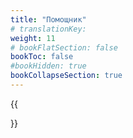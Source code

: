 ```yaml
---
title: "Помощник"
# translationKey: 
weight: 11
# bookFlatSection: false
bookToc: false
#bookHidden: true
bookCollapseSection: true
---
```


{{<section>}}
